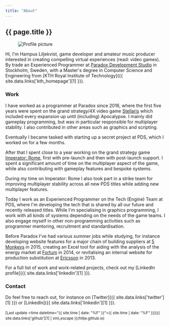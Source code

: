 ```yaml
---
title: "About"
---
```


## {{ page.title }}

<!-- Inline HTML for scrset support -->
<figure class="profile-picture">
  <img src="/images/profile-picture.jpg"
       srcset="/images/profile-picture.jpg 1x, /images/profile-picture@2x.jpg 2x"
       alt="Profile picture" class="profile-picture">
</figure>

Hi, I'm Hampus Liljekvist, game developer and amateur music producer interested in creating
compelling virtual experiences (read: video games). By trade an Experienced Programmer at [Paradox
Development Studio](https://paradoxplaza.com/) in Stockholm, Sweden, with a Master's degree
in Computer Science and Engineering from
[KTH Royal Institute of Technology]({{ site.data.links['kth_homepage'][1] }}).

### Work

I have worked as a programmer at Paradox since 2016, where the first five years were spent on the
grand strategy/4X video game [Stellaris](https://www.stellaris.com/en/pc) which included every expansion
up until (including) Apocalypse. I mainly did gameplay programming, but was in particular responsible for
multiplayer stability. I also contributed in other areas such as graphics and scripting.

Eventually I became tasked with starting up a secret project at PDS, which I worked on for a few months.

After that I spent close to a year working on the grand strategy game
[Imperator: Rome](https://www.gameimperator.com/), first with pre-launch and then with post-launch
support. I spent a significant amount of time on the multiplayer aspect of the game, while also
contributing with gameplay features and bespoke systems.

During my time on Imperator: Rome I also took part in a strike team for improving multiplayer
stability across all new PDS titles while adding new multiplayer features.

Today I work as an Experienced Programmer on the Tech (Engine) Team at PDS, where I'm developing
the tech that is shared by all our future and recently released titles. While I'm specialising in
graphics programming, I work with all kinds of systems depending on the needs of the game teams.
I also engage myself in other non-programming activities such as programmer mentoring, recruitment
and standardisation.

Before Paradox I've had various summer jobs while studying, for instance developing website features
for a major chain of building suppliers at [5 Monkeys](https://5monkeys.se/) in 2015, creating
an Excel tool for aiding with the analysis of the energy market at [Fortum](https://www.fortum.com/) in
2014, or revitalising an internal website for production substitution at [Ericsson](https://www.ericsson.com/)
in 2013.

For a full list of work and work-related projects, check out my
[LinkedIn profile]({{ site.data.links['linkedin'][1] }}).

### Contact

Do feel free to reach out, for instance on [Twitter]({{ site.data.links['twitter'][1] }})
or [LinkedIn]({{ site.data.links['linkedin'][1] }}).

<small>[Last update <time datetime="{{ site.time | date: "%F" }}">{{ site.time | date: "%F" }}</time>]({{ site.data.links['github'][1] | xml_escape }}/hlilje.github.io)</small>
